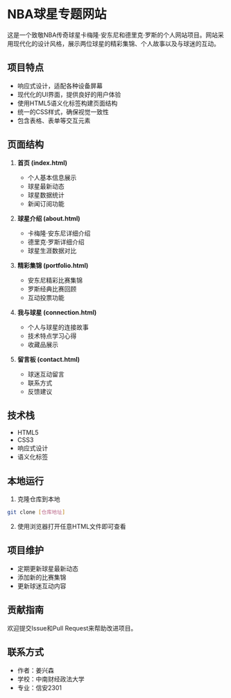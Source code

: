 # NBA球星专题网站

这是一个致敬NBA传奇球星卡梅隆·安东尼和德里克·罗斯的个人网站项目。网站采用现代化的设计风格，展示两位球星的精彩集锦、个人故事以及与球迷的互动。

## 项目特点

- 响应式设计，适配各种设备屏幕
- 现代化的UI界面，提供良好的用户体验
- 使用HTML5语义化标签构建页面结构
- 统一的CSS样式，确保视觉一致性
- 包含表格、表单等交互元素

## 页面结构

1. **首页 (index.html)**
   - 个人基本信息展示
   - 球星最新动态
   - 球星数据统计
   - 新闻订阅功能

2. **球星介绍 (about.html)**
   - 卡梅隆·安东尼详细介绍
   - 德里克·罗斯详细介绍
   - 球星生涯数据对比

3. **精彩集锦 (portfolio.html)**
   - 安东尼精彩比赛集锦
   - 罗斯经典比赛回顾
   - 互动投票功能

4. **我与球星 (connection.html)**
   - 个人与球星的连接故事
   - 技术特点学习心得
   - 收藏品展示

5. **留言板 (contact.html)**
   - 球迷互动留言
   - 联系方式
   - 反馈建议

## 技术栈

- HTML5
- CSS3
- 响应式设计
- 语义化标签

## 本地运行

1. 克隆仓库到本地
```bash
git clone [仓库地址]
```

2. 使用浏览器打开任意HTML文件即可查看

## 项目维护

- 定期更新球星最新动态
- 添加新的比赛集锦
- 更新球迷互动内容

## 贡献指南

欢迎提交Issue和Pull Request来帮助改进项目。


## 联系方式

- 作者：姜兴森
- 学校：中南财经政法大学
- 专业：信安2301 